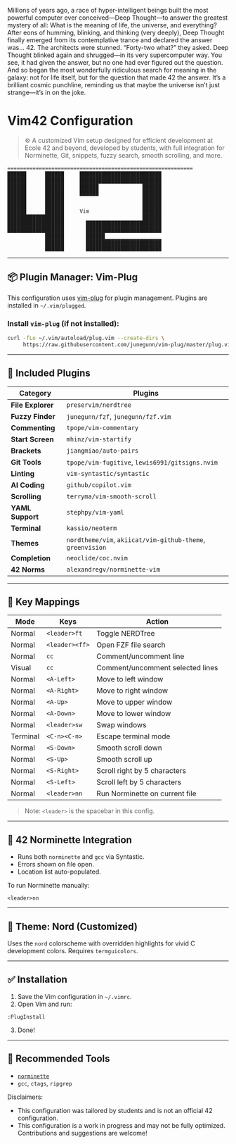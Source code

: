 
Millions of years ago, a race of hyper-intelligent beings built the most powerful computer ever conceived—Deep Thought—to answer the greatest mystery of all: What is the meaning of life, the universe, and everything? After eons of humming, blinking, and thinking (very deeply), Deep Thought finally emerged from its contemplative trance and declared the answer was… 42. The architects were stunned. “Forty-two what?” they asked. Deep Thought blinked again and shrugged—in its very supercomputer way. You see, it had given the answer, but no one had ever figured out the question. And so began the most wonderfully ridiculous search for meaning in the galaxy: not for life itself, but for the question that made 42 the answer. It’s a brilliant cosmic punchline, reminding us that maybe the universe isn’t just strange—it’s in on the joke.

# Vim42 Configuration

> ⚙️  A customized Vim setup designed for efficient development at Ecole 42 and beyond, developed by students, with full integration for Norminette, Git, snippets, fuzzy search, smooth scrolling, and more.

```
===========================================================
██████      ██████     ██████████████████████████
██████      ██████     ██████████████████████████
██████      ██████     ██████              ██████
██████      ██████     ██████              ██████
██████      ██████                         ██████
██████      ██████                         ██████
██████      ██████     Vim                 ██████
██████████████████                         ██████
██████████████████       ████████████████████████
██████████████████       ████████████████████████
            ██████       ██████
            ██████       ████████████████████████
            ██████       ████████████████████████
```

---

## 📦 Plugin Manager: Vim-Plug

This configuration uses [vim-plug](https://github.com/junegunn/vim-plug) for plugin management. Plugins are installed in `~/.vim/plugged`.

### Install `vim-plug` (if not installed):
```bash
curl -fLo ~/.vim/autoload/plug.vim --create-dirs \
     https://raw.githubusercontent.com/junegunn/vim-plug/master/plug.vim
```

---

## 🔌 Included Plugins

| Category          | Plugins |
|-------------------|---------|
| **File Explorer** | `preservim/nerdtree` |
| **Fuzzy Finder**  | `junegunn/fzf`, `junegunn/fzf.vim` |
| **Commenting**    | `tpope/vim-commentary` |
| **Start Screen**  | `mhinz/vim-startify` |
| **Brackets**      | `jiangmiao/auto-pairs` |
| **Git Tools**     | `tpope/vim-fugitive`, `lewis6991/gitsigns.nvim` |
| **Linting**       | `vim-syntastic/syntastic` |
| **AI Coding**     | `github/copilot.vim` |
| **Scrolling**     | `terryma/vim-smooth-scroll` |
| **YAML Support**  | `stephpy/vim-yaml` |
| **Terminal**      | `kassio/neoterm` |
| **Themes**        | `nordtheme/vim`, `akiicat/vim-github-theme`, `greenvision` |
| **Completion**    | `neoclide/coc.nvim` |
| **42 Norms**      | `alexandregv/norminette-vim` |

---

## 🧠 Key Mappings

| Mode | Keys                  | Action                                      |
|------|------------------------|---------------------------------------------|
| Normal | `<leader>ft`         | Toggle NERDTree                             |
| Normal | `<leader><ff>`        | Open FZF file search                        |
| Normal | `cc`                 | Comment/uncomment line                      |
| Visual | `cc`                | Comment/uncomment selected lines            |
| Normal | `<A-Left>`           | Move to left window                         |
| Normal | `<A-Right>`          | Move to right window                        |
| Normal | `<A-Up>`             | Move to upper window                        |
| Normal | `<A-Down>`           | Move to lower window                        |
| Normal | `<leader>sw`         | Swap windows                                |
| Terminal | `<C-n><C-n>`       | Escape terminal mode                        |
| Normal | `<S-Down>`           | Smooth scroll down                          |
| Normal | `<S-Up>`             | Smooth scroll up                            |
| Normal | `<S-Right>`          | Scroll right by 5 characters                |
| Normal | `<S-Left>`           | Scroll left by 5 characters                 |
| Normal | `<leader>nn`         | Run Norminette on current file              |

> Note: `<leader>` is the spacebar in this config.

---

## 🧪 42 Norminette Integration

- Runs both `norminette` and `gcc` via Syntastic.
- Errors shown on file open.
- Location list auto-populated.

To run Norminette manually:
```vim
<leader>nn
```

---

## 🎨 Theme: Nord (Customized)

Uses the `nord` colorscheme with overridden highlights for vivid C development colors. Requires `termguicolors`.

---

## ✅ Installation

1. Save the Vim configuration in `~/.vimrc`.
2. Open Vim and run:
```vim
:PlugInstall
```
3. Done!

---

## 🧰 Recommended Tools

- [`norminette`](https://github.com/42School/norminette)
- `gcc`, `ctags`, `ripgrep`

Disclaimers:
- This configuration was tailored by students and is not an official 42 configuration.
- This configuration is a work in progress and may not be fully optimized. Contributions and suggestions are welcome!
```
